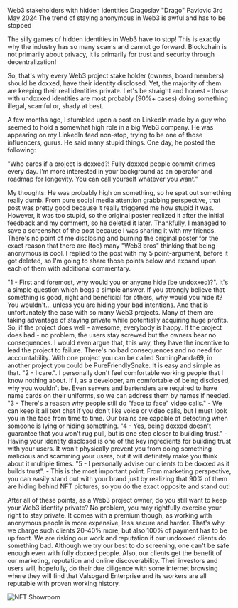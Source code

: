 Web3 stakeholders with hidden identities
Dragoslav "Drago" Pavlovic
3rd May 2024
The trend of staying anonymous in Web3 is awful and has to be stopped

The silly games of hidden identities in Web3 have to stop! This is exactly why the industry has so many scams and cannot go forward. Blockchain is not primarily about privacy, it is primarily for trust and security through decentralization!

So, that's why every Web3 project stake holder (owners, board members) should be doxxed, have their identity disclosed. Yet, the majority of them are keeping their real identities private.
Let's be straight and honest - those with undoxxed identities are most probably (90%+ cases) doing something illegal, scamful or, shady at best.

A few months ago, I stumbled upon a post on LinkedIn made by a guy who seemed to hold a somewhat high role in a big Web3 company. He was appearing on my LinkedIn feed non-stop, trying to be one of those influencers, gurus. He said many stupid things. One day, he posted the following:

"Who cares if a project is doxxed?! Fully doxxed people commit crimes every day. I'm more interested in your background as an operator and roadmap for longevity. You can call yourself whatever you want."

My thoughts: He was probably high on something, so he spat out something really dumb. From pure social media attention grabbing perspective, that post was pretty good because it really triggered me how stupid it was. However, it was too stupid, so the original poster realized it after the initial feedback and my comment, so he deleted it later. Thankfully, I managed to save a screenshot of the post because I was sharing it with my friends. There's no point of me disclosing and burning the original poster for the exact reason that there are (too) many "Web3 bros" thinking that being anonymous is cool.
I replied to the post with my 5 point-argument, before it got deleted, so I'm going to share those points below and expand upon each of them with additional commentary.

"1 - First and foremost, why would you or anyone hide (be undoxxed)?". It's a simple question which begs a simple answer. If you strongly believe that something is good, right and beneficial for others, why would you hide it? You wouldn't... unless you are hiding your bad intentions. And that is unfortunately the case with so many Web3 projects. Many of them are taking advantage of staying private while potentially acquiring huge profits. So, if the project does well - awesome, everybody is happy. If the project does bad - no problem, the users stay screwed but the owners bear no consequences. I would even argue that, this way, they have the incentive to lead the project to failure. There's no bad consequences and no need for accountability. With one project you can be called SomingPanda69, in another project you could be PureFriendlySnake. It is easy and simple as that.
"2 - I care.". I personally don't feel comfortable working people that I know nothing about. If I, as a developer, am comfortable of being disclosed, why you wouldn't be. Even servers and bartenders are required to have name cards on their uniforms, so we can address them by names if needed.
"3 - There's a reason why people still do "face to face" video calls." - We can keep it all text chat if you don't like voice or video calls, but I must look you in the face from time to time. Our brains are capable of detecting when someone is lying or hiding something. 
"4 - Yes, being doxxed doesn't guarantee that you won't rug pull, but is one step closer to building trust." - Having your identity disclosed is one of the key ingredients for building trust with your users. It won't physically prevent you from doing something malicious and scamming your users, but it will definitely make you think about it multiple times.
"5 - I personally advise our clients to be doxxed as it builds trust". - This is the most important point. From marketing perspective, you can easily stand out with your brand just by realizing that 90% of them are hiding behind NFT pictures, so you do the exact opposite and stand out! 

After all of these points, as a Web3 project owner, do you still want to keep your Web3 identity private? No problem, you may rightfully exercise your right to stay private. It comes with a premium though, as working with anonymous people is more expensive, less secure and harder. That's why we charge such clients 20-40% more, but also 100% of payment has to be up front. We are risking our work and reputation if our undoxxed clients do something bad. Although we try our best to do screening, one can't be safe enough even with fully doxxed people.
Also, our clients get the benefit of our marketing, reputation and online discoverability. Their investors and users will, hopefully, do their due diligence with some internet browsing where they will find that Valsogard Enterprise and its workers are all reputable with proven working history.  

![NFT Showroom](https://github.com/ValsogardEnterprise/websites-content/blob/main/src/valsogard/img/LinkedIn%20Post%2001.jpg)
